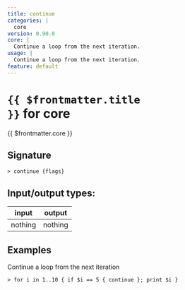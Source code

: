 ```yaml
---
title: continue
categories: |
  core
version: 0.90.0
core: |
  Continue a loop from the next iteration.
usage: |
  Continue a loop from the next iteration.
feature: default
---
```


<!-- This file is automatically generated. Please edit the command in https://github.com/nushell/nushell instead. -->

# <code>{{ $frontmatter.title }}</code> for core

<div class='command-title'>{{ $frontmatter.core }}</div>

## Signature

`> continue {flags} `

## Input/output types:

| input   | output  |
| ------- | ------- |
| nothing | nothing |

## Examples

Continue a loop from the next iteration

```nushell
> for i in 1..10 { if $i == 5 { continue }; print $i }

```
